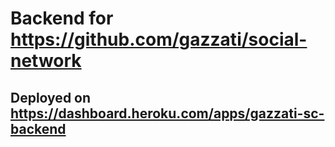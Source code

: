 # Backend for https://github.com/gazzati/social-network
## Deployed on https://dashboard.heroku.com/apps/gazzati-sc-backend
